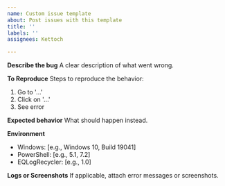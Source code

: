 ```yaml
---
name: Custom issue template
about: Post issues with this template
title: ''
labels: ''
assignees: Kettoch

---
```


**Describe the bug**
A clear description of what went wrong.

**To Reproduce**
Steps to reproduce the behavior:
1. Go to '...'
2. Click on '...'
3. See error

**Expected behavior**
What should happen instead.

**Environment**
- Windows: [e.g., Windows 10, Build 19041]
- PowerShell: [e.g., 5.1, 7.2]
- EQLogRecycler: [e.g., 1.0]

**Logs or Screenshots**
If applicable, attach error messages or screenshots.
